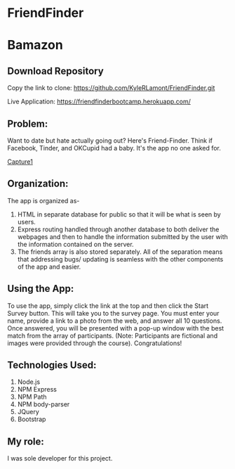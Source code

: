 # FriendFinder
# Bamazon

## Download Repository
Copy the link to clone:
<https://github.com/KyleRLamont/FriendFinder.git>

Live Application:
<https://friendfinderbootcamp.herokuapp.com/>

## Problem: 
Want to date but hate actually going out? Here's Friend-Finder. Think if Facebook, Tinder, and OKCupid had a baby. It's the app no one asked for.

[Capture1](/images/oh-god-why.png)

## Organization: 
The app is organized as-
1. HTML in separate database for public so that it will be what is seen by users.
2. Express routing handled through another database to both deliver the webpages and then to handle the information submitted by the user with the information contained on the server.
3. The friends array is also stored separately. All of the separation means that addressing bugs/ updating is seamless with the other components of the app and easier.

## Using the App: 
To use the app, simply click the link at the top and then click the Start Survey button. This will take you to the survey page. You must enter your name, provide a link to a photo from the web, and answer all 10 questions. Once answered, you will be presented with a pop-up window with the best match from the array of participants. (Note: Participants are fictional and images were provided through the course). Congratulations!


## Technologies Used: 
1. Node.js
2. NPM Express
3. NPM Path
4. NPM body-parser
5. JQuery
6. Bootstrap


## My role: 
I was sole developer for this project. 